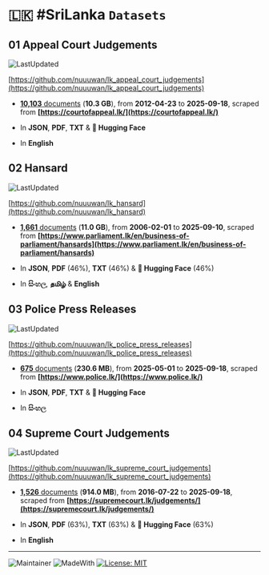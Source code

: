 # 🇱🇰 #SriLanka `Datasets`

## 01  Appeal Court Judgements 

![LastUpdated](https://img.shields.io/badge/last_updated-2025--09--18_23:56:08-green)

[https://github.com/nuuuwan/lk_appeal_court_judgements](https://github.com/nuuuwan/lk_appeal_court_judgements)

- [**10,103** documents](https://github.com/nuuuwan/lk_appeal_court_judgements/tree/data) (**10.3 GB**), from **2012-04-23** to **2025-09-18**, scraped from **[https://courtofappeal.lk/](https://courtofappeal.lk/)**

- In **JSON**, **PDF**, **TXT** & **🤗 Hugging Face**

- In **English**

## 02  Hansard 

![LastUpdated](https://img.shields.io/badge/last_updated-2025--09--19_00:02:20-green)

[https://github.com/nuuuwan/lk_hansard](https://github.com/nuuuwan/lk_hansard)

- [**1,661** documents](https://github.com/nuuuwan/lk_hansard/tree/data) (**11.0 GB**), from **2006-02-01** to **2025-09-10**, scraped from **[https://www.parliament.lk/en/business-of-parliament/hansards](https://www.parliament.lk/en/business-of-parliament/hansards)**

- In **JSON**, **PDF** (46%), **TXT** (46%) & **🤗 Hugging Face** (46%)

- In **සිංහල**, **தமிழ்** & **English**

## 03  Police Press Releases 

![LastUpdated](https://img.shields.io/badge/last_updated-2025--09--18_22:09:44-green)

[https://github.com/nuuuwan/lk_police_press_releases](https://github.com/nuuuwan/lk_police_press_releases)

- [**675** documents](https://github.com/nuuuwan/lk_police_press_releases/tree/data) (**230.6 MB**), from **2025-05-01** to **2025-09-18**, scraped from **[https://www.police.lk/](https://www.police.lk/)**

- In **JSON**, **PDF**, **TXT** & **🤗 Hugging Face**

- In **සිංහල**

## 04  Supreme Court Judgements 

![LastUpdated](https://img.shields.io/badge/last_updated-2025--09--18_23:51:31-green)

[https://github.com/nuuuwan/lk_supreme_court_judgements](https://github.com/nuuuwan/lk_supreme_court_judgements)

- [**1,526** documents](https://github.com/nuuuwan/lk_supreme_court_judgements/tree/data) (**914.0 MB**), from **2016-07-22** to **2025-09-18**, scraped from **[https://supremecourt.lk/judgements/](https://supremecourt.lk/judgements/)**

- In **JSON**, **PDF** (63%), **TXT** (63%) & **🤗 Hugging Face** (63%)

- In **English**

---

![Maintainer](https://img.shields.io/badge/maintainer-nuuuwan-red)
![MadeWith](https://img.shields.io/badge/made_with-python-blue)
[![License: MIT](https://img.shields.io/badge/License-MIT-yellow.svg)](https://opensource.org/licenses/MIT)
